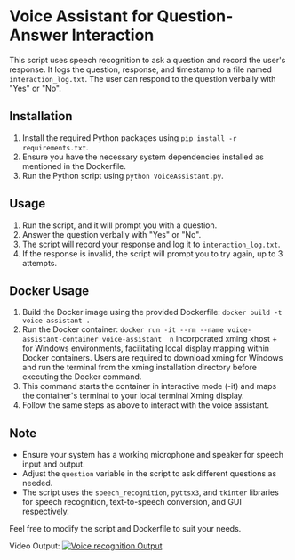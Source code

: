 # Voice Assistant for Question-Answer Interaction

This script uses speech recognition to ask a question and record the user's response. It logs the question, response, and timestamp to a file named `interaction_log.txt`. The user can respond to the question verbally with "Yes" or "No".

## Installation

1. Install the required Python packages using `pip install -r requirements.txt`.
2. Ensure you have the necessary system dependencies installed as mentioned in the Dockerfile.
3. Run the Python script using `python VoiceAssistant.py`.

## Usage

1. Run the script, and it will prompt you with a question.
2. Answer the question verbally with "Yes" or "No".
3. The script will record your response and log it to `interaction_log.txt`.
4. If the response is invalid, the script will prompt you to try again, up to 3 attempts.

## Docker Usage

1. Build the Docker image using the provided Dockerfile: `docker build -t voice-assistant .`
2. Run the Docker container: `docker run -it --rm --name voice-assistant-container voice-assistant  n`
   Incorporated xming xhost + for Windows environments, facilitating local display mapping within Docker containers. Users are required to download xming for Windows and run the terminal from the xming installation directory before executing the Docker command.
3. This command starts the container in interactive mode (-it) and maps the container's terminal to your local terminal Xming display.
4. Follow the same steps as above to interact with the voice assistant.

## Note

- Ensure your system has a working microphone and speaker for speech input and output.
- Adjust the `question` variable in the script to ask different questions as needed.
- The script uses the `speech_recognition`, `pyttsx3`, and `tkinter` libraries for speech recognition, text-to-speech conversion, and GUI respectively.

Feel free to modify the script and Dockerfile to suit your needs.


Video Output:
[![Voice recognition Output](https://img.youtube.com/vi/sRqkT-Q5428)](https://www.youtube.com/watch?v=sRqkT-Q5428)
